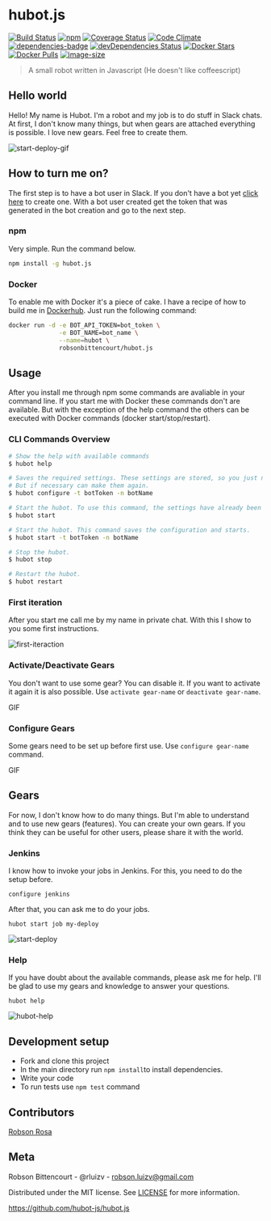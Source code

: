 # hubot.js 
[![Build Status](https://travis-ci.org/hubot-js/hubot.js.svg?branch=master)](https://travis-ci.org/hubot-js/hubot.js)   [![npm](https://img.shields.io/npm/v/gear-hubot.js.svg)](https://www.npmjs.com/package/hubot.js)   [![Coverage Status](https://coveralls.io/repos/github/hubot-js/hubot.js/badge.svg?branch=master)](https://coveralls.io/github/hubot-js/hubot.js?branch=master)   [![Code Climate](https://img.shields.io/codeclimate/github/hubot-js/hubot.js.svg)](https://codeclimate.com/github/hubot-js/hubot.js)  [![dependencies-badge](https://david-dm.org/hubot-js/hubot.js.svg)](https://david-dm.org/hubot-js/hubot.js)  [![devDependencies Status](https://david-dm.org/hubot-js/hubot.js/dev-status.svg)](https://david-dm.org/hubot-js/hubot.js?type=dev)  [![Docker Stars](https://img.shields.io/docker/stars/robsonbittencourt/hubot.js.svg)](https://hub.docker.com/r/robsonbittencourt/hubot.js/)  [![Docker Pulls](https://img.shields.io/docker/pulls/robsonbittencourt/hubot.js.svg)](https://hub.docker.com/r/robsonbittencourt/hubot.js/)  [![image-size](https://images.microbadger.com/badges/image/robsonbittencourt/hubot.js.svg)](http://microbadger.com/images/robsonbittencourt/hubot.js)

> A small robot written in Javascript (He doesn't like coffeescript)

## Hello world

Hello! My name is Hubot. I'm a robot and my job is to do stuff in Slack chats. At first, I don't know many things, but when gears are attached everything is possible. I love new gears. Feel free to create them.

![start-deploy-gif](https://s10.postimg.org/jl5ptldnt/hubot_start_deploy2.gif)

## How to turn me on?

The first step is to have a bot user in Slack. If you don't have a bot yet [click here](https://api.slack.com/bot-users) to create one. With a bot user created get the token that was generated in the bot creation and go to the next step.

### npm

Very simple. Run the command below.

```bash
npm install -g hubot.js
```

### Docker

To enable me with Docker it's a piece of cake. I have a recipe of how to build me in [Dockerhub](https://hub.docker.com/r/robsonbittencourt/hubot.js/). Just run the following command:

```bash
docker run -d -e BOT_API_TOKEN=bot_token \
              -e BOT_NAME=bot_name \
              --name=hubot \
              robsonbittencourt/hubot.js
```

## Usage

After you install me through npm some commands are avaliable in your command line. If you start me with Docker these commands don't are available. But with the exception of the help command the others can be executed with Docker commands (docker start/stop/restart).

### CLI Commands Overview 

```bash
# Show the help with available commands
$ hubot help                              

# Saves the required settings. These settings are stored, so you just need to do them once.
# But if necessary can make them again.
$ hubot configure -t botToken -n botName  

# Start the hubot. To use this command, the settings have already been made.
$ hubot start                             

# Start the hubot. This command saves the configuration and starts. 
$ hubot start -t botToken -n botName      

# Stop the hubot.
$ hubot stop                              

# Restart the hubot.
$ hubot restart                           
```

### First iteration

After you start me call me by my name in private chat. With this I show to you some first instructions.

![first-iteraction](https://s14.postimg.org/q4lmjsrpd/hubot_first_iteraction.png)

### Activate/Deactivate Gears

You don't want to use some gear? You can disable it. If you want to activate it again it is also possible. Use `activate gear-name` or `deactivate gear-name`.

GIF

### Configure Gears

Some gears need to be set up before first use. Use `configure gear-name` command.

GIF

## Gears

For now, I don't know how to do many things. But I'm able to understand and to use new gears (features). You can create your own gears. If you think they can be useful for other users, please share it with the world.

### Jenkins

I know how to invoke your jobs in Jenkins. For this, you need to do the setup before.

```
configure jenkins
```

After that, you can ask me to do your jobs.

```
hubot start job my-deploy
```

![start-deploy](https://s9.postimg.org/g9dt1se9b/hubot_job.png)

### Help

If you have doubt about the available commands, please ask me for help. I'll be glad to use my gears and knowledge to answer your questions.

```
hubot help
```

![hubot-help](https://s16.postimg.org/ud098yqk5/hubot_help.png)

## Development setup
- Fork and clone this project
- In the main directory run ```npm install```to install dependencies.
- Write your code
- To run tests use ```npm test``` command

## Contributors
[Robson Rosa](https://github.com/robsonrosa)

## Meta
Robson Bittencourt - @rluizv - robson.luizv@gmail.com

Distributed under the MIT license. See [LICENSE](LICENSE) for more information.

https://github.com/hubot-js/hubot.js

